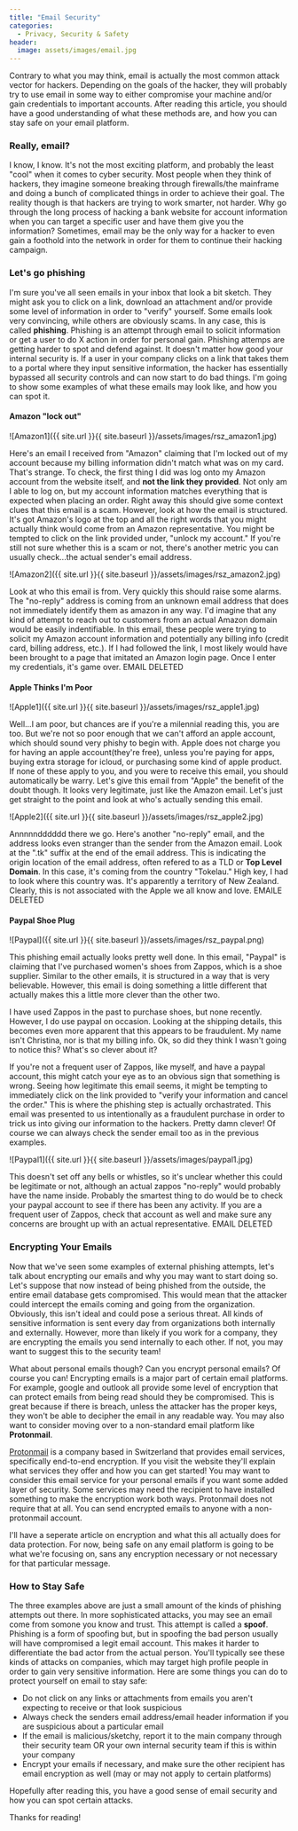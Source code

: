 ```yaml
---
title: "Email Security"
categories:
  - Privacy, Security & Safety
header:
  image: assets/images/email.jpg
---
```


Contrary to what you may think, email is actually the most common attack vector for hackers. Depending on the goals of the hacker, they will probably try to use email in some way to either compromise your machine and/or gain credentials to important accounts. After reading this article, you should have a good understanding of what these methods are, and how you can stay safe on your email platform.

### Really, email? 

I know, I know. It's not the most exciting platform, and probably the least "cool" when it comes to cyber security. Most people when they think of hackers, they imagine someone breaking through firewalls/the mainframe and doing a bunch of complicated things in order to achieve their goal. The reality though is that hackers are trying to work smarter, not harder. Why go through the long process of hacking a bank website for account information when you can target a specific user and have them give you the information? Sometimes, email may be the only way for a hacker to even gain a foothold into the network in order for them to continue their hacking campaign. 

### Let's go phishing

I'm sure you've all seen emails in your inbox that look a bit sketch. They might ask you to click on a link, download an attachment and/or provide some level of information in order to "verify" yourself. Some emails look very convincing, while others are obviously scams. In any case, this is called **phishing**. Phishing is an attempt through email to solicit information or get a user to do X action in order for personal gain. Phishing attemps are getting harder to spot and defend against. It doesn't matter how good your internal security is. If a user in your company clicks on a link that takes them to a portal where they input sensitive information, the hacker has essentially bypassed all security controls and can now start to do bad things. I'm going to show some examples of what these emails may look like, and how you can spot it.


#### Amazon "lock out"
![Amazon1]({{ site.url }}{{ site.baseurl }}/assets/images/rsz_amazon1.jpg)

Here's an email I received from "Amazon" claiming that I'm locked out of my account because my billing information didn't match what was on my card. That's strange. To check, the first thing I did was log onto my Amazon account from the website itself, and **not the link they provided**. Not only am I able to log on, but my account information matches everything that is expected when placing an order. Right away this should give some context clues that this email is a scam. However, look at how the email is structured. It's got Amazon's logo at the top and all the right words that you might actually think would come from an Amazon representative. You might be tempted to click on the link provided under, "unlock my account." If you're still not sure whether this is a scam or not, there's another metric you can usually check...the actual sender's email address.

![Amazon2]({{ site.url }}{{ site.baseurl }}/assets/images/rsz_amazon2.jpg)

Look at who this email is from. Very quickly this should raise some alarms. The "no-reply" address is coming from an unknown email address that does not immediately identify them as amazon in any way. I'd imagine that any kind of attempt to reach out to customers from an actual Amazon domain would be easily indentifiable. In this email, these people were trying to solicit my Amazon account information and potentially any billing info (credit card, billing address, etc.). If I had followed the link, I most likely would have been brought to a page that imitated an Amazon login page. Once I enter my credentials, it's game over. EMAIL DELETED 

#### Apple Thinks I'm Poor

![Apple1]({{ site.url }}{{ site.baseurl }}/assets/images/rsz_apple1.jpg)

Well...I am poor, but chances are if you're a milennial reading this, you are too. But we're not so poor enough that we can't afford an apple account, which should sound very phishy to begin with. Apple does not charge you for having an apple account(they're free), unless you're paying for apps, buying extra storage for icloud, or purchasing some kind of apple product. If none of these apply to you, and you were to receive this email, you should automatically be warry. Let's give this email from "Apple" the benefit of the doubt though. It looks very legitimate, just like the Amazon email. Let's just get straight to the point and look at who's actually sending this email.

![Apple2]({{ site.url }}{{ site.baseurl }}/assets/images/rsz_apple2.jpg)

Annnnndddddd there we go. Here's another "no-reply" email, and the address looks even stranger than the sender from the Amazon email. Look at the ".tk" suffix at the end of the email address. This is indicating the origin location of the email address, often refered to as a TLD or **Top Level Domain**. In this case, it's coming from the country "Tokelau." High key, I had to look where this country was. It's apparently a territory of New Zealand. Clearly, this is not associated with the Apple we all know and love. EMAILE DELETED

#### Paypal Shoe Plug

![Paypal]({{ site.url }}{{ site.baseurl }}/assets/images/rsz_paypal.png)

This phishing email actually looks pretty well done. In this email, "Paypal" is claiming that I've purchased women's shoes from Zappos, which is a shoe supplier. Similar to the other emails, it is structured in a way that is very believable. However, this email is doing something a little different that actually makes this a little more clever than the other two.

I have used Zappos in the past to purchase shoes, but none recently. However, I do use paypal on occasion. Looking at the shipping details, this becomes even more apparent that this appears to be fraudulent. My name isn't Christina, nor is that my billing info. Ok, so did they think I wasn't going to notice this? What's so clever about it? 

If you're not a frequent user of Zappos, like myself, and have a paypal account, this might catch your eye as to an obvious sign that something is wrong. Seeing how legitimate this email seems, it might be tempting to immediately click on the link provided to "verify your information and cancel the order." This is where the phishing step is actually orchastrated. This email was presented to us intentionally as a fraudulent purchase in order to trick us into giving our information to the hackers. Pretty damn clever! Of course we can always check the sender email too as in the previous examples.

![Paypal1]({{ site.url }}{{ site.baseurl }}/assets/images/paypal1.jpg)

This doesn't set off any bells or whistles, so it's unclear whether this could be legitimate or not, although an actual zappos "no-reply" would probably have the name inside. Probably the smartest thing to do would be to check your paypal account to see if there has been any activity. If you are a frequent user of Zappos, check that account as well and make sure any concerns are brought up with an actual representative. EMAIL DELETED

### Encrypting Your Emails

Now that we've seen some examples of external phishing attempts, let's talk about encrypting our emails and why you may want to start doing so. Let's suppose that now instead of being phished from the outside, the entire email database gets compromised. This would mean that the attacker could intercept the emails coming and going from the organization. Obviously, this isn't ideal and could pose a serious threat. All kinds of sensitive information is sent every day from organizations both internally and externally. However, more than likely if you work for a company, they are encrypting the emails you send internally to each other. If not, you may want to suggest this to the security team! 

What about personal emails though? Can you encrypt personal emails? Of course you can! Encrypting emails is a major part of certain email platforms. For example, google and outlook all provide some level of encryption that can protect emails from being read should they be compromised. This is great because if there is breach, unless the attacker has the proper keys, they won't be able to decipher the email in any readable way. You may also want to consider moving over to a non-standard email platform like **Protonmail**. 

[Protonmail](https://protonmail.com/) is a company based in Switzerland that provides email services, specifically end-to-end encryption. If you visit the website they'll explain what services they offer and how you can get started! You may want to consider this email service for your personal emails if you want some added layer of security. Some services may need the recipient to have installed something to make the encryption work both ways. Protonmail does not require that at all. You can send encrypted emails to anyone with a non-protonmail account. 

I'll have a seperate article on encryption and what this all actually does for data protection. For now, being safe on any email platform is going to be what we're focusing on, sans any encryption necessary or not necessary for that particular message. 


### How to Stay Safe

The three examples above are just a small amount of the kinds of phishing attempts out there. In more sophisticated attacks, you may see an email come from somone you know and trust. This attempt is called a **spoof**. Phishing is a form of spoofing but, but in spoofing the bad person usually will have compromised a legit email account. This makes it harder to differentiate the bad actor from the actual person. You'll typically see these kinds of attacks on companies, which may target high profile people in order to gain very sensitive information. Here are some things you can do to protect yourself on email to stay safe:

* Do not click on any links or attachments from emails you aren't expecting to receive or that look suspicious
* Always check the senders email address/email header information if you are suspicious about a particular email
* If the email is malicious/sketchy, report it to the main company through their security team OR your own internal security team if this is within your company
* Encrypt your emails if necessary, and make sure the other recipient has email encryption as well (may or may not apply to certain platforms)

Hopefully after reading this, you have a good sense of email security and how you can spot certain attacks. 

Thanks for reading! 






